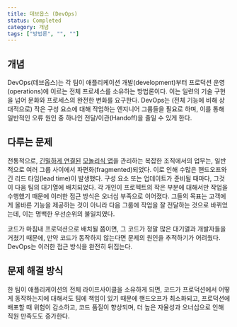```yaml
---
title: 데브옵스 (DevOps)
status: Completed
category: 개념
tags: ["방법론", "", ""]
---
```


## 개념

DevOps(데브옵스)는 각 팀이 애플리케이션 개발(development)부터 프로덕션 운영(operations)에 이르는 전체 프로세스를 소유하는 방법론이다. 이는 일련의 기술 구현을 넘어 문화와 프로세스의 완전한 변화를 요구한다. DevOps는 (전체 기능에 비해 상대적으로) 작은 구성 요소에 대해 작업하는 엔지니어 그룹들을 필요로 하며, 이를 통해 일반적인 오류 원인 중 하나인 전달/이관(Handoff)을 줄일 수 있게 한다.

## 다루는 문제

전통적으로, [긴밀하게 연결된](/tightly-coupled-architectures/) [모놀리식 앱](/ko/monolithic-apps/)을 관리하는 복잡한 조직에서의 업무는, 일반적으로 여러 그룹 사이에서 파편화(fragmented)되었다. 이로 인해 수많은 핸드오프와 긴 리드 타임(lead time)이 발생했다. 구성 요소 또는 업데이트가 준비될 때마다, 그것이 다음 팀의 대기열에 배치되었다. 각 개인이 프로젝트의 작은 부분에 대해서만 작업을 수행했기 때문에 이러한 접근 방식은 오너십 부족으로 이어졌다. 그들의 목표는 고객에게 올바른 기능을 제공하는 것이 아니라 다음 그룹에 작업을 잘 전달하는 것으로 바뀌었는데, 이는 명백한 우선순위의 불일치였다.

코드가 마침내 프로덕션으로 배치될 쯤이면, 그 코드가 정말 많은 대기열과 개발자들을 거쳤기 때문에, 만약 코드가 동작하지 않는다면 문제의 원인을 추적하기가 어려웠다. DevOps는 이러한 접근 방식을 완전히 뒤집는다.

## 문제 해결 방식

한 팀이 애플리케이션의 전체 라이프사이클을 소유하게 되면, 코드가 프로덕션에서 어떻게 동작하는지에 대해서도 팀에 책임이 있기 때문에 핸드오프가 최소화되고, 프로덕션에 배포할 때 위험이 감소하고, 코드 품질이 향상되며, 더 높은 자율성과 오너십으로 인해 직원 만족도도 증가한다.
